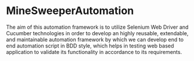 MineSweeperAutomation
=====================

The aim of this automation framework is to utilize Selenium Web Driver and Cucumber technologies in order to develop an highly reusable, extendable, and maintainable automation framework by which we can develop end to end automation script in BDD style, which helps in testing web based application to validate its functionality in accordance to its requirements.  
